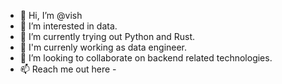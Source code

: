 - 👋 Hi, I’m @vish
- 👀 I’m interested in data.
- 🌱 I’m currently trying out Python and Rust.
- 💼 I'm currenly working as data engineer.
- 💞️ I’m looking to collaborate on backend related technologies.
- 📫 Reach me out here -

<!---
aka-sage/aka-sage is a ✨ special ✨ repository because its `README.md` (this file) appears on your GitHub profile.
You can click the Preview link to take a look at your changes.
--->
